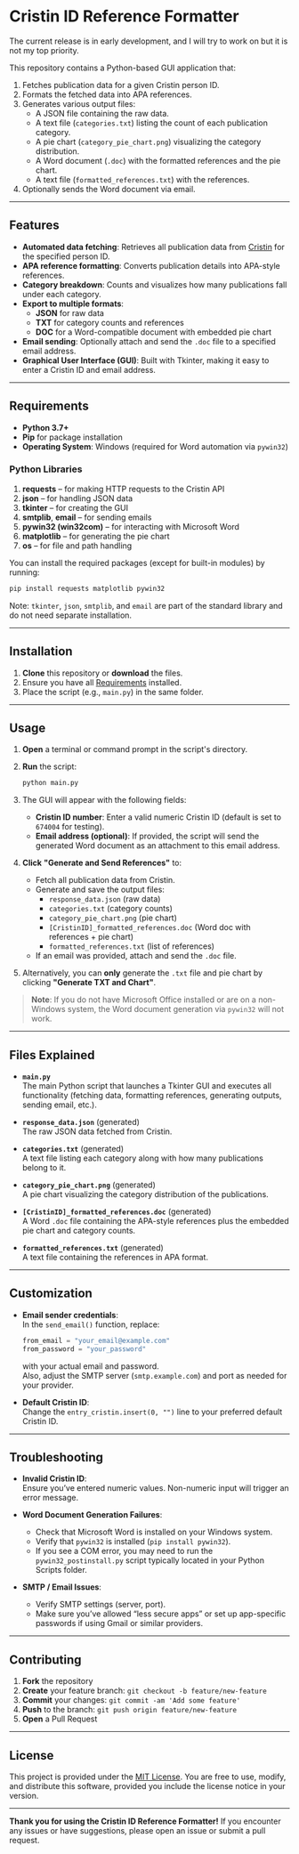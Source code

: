 # Cristin ID Reference Formatter
The current release is in early development, and I will try to work on but it is not my top priority.

This repository contains a Python-based GUI application that:

1. Fetches publication data for a given Cristin person ID.  
2. Formats the fetched data into APA references.  
3. Generates various output files:  
   - A JSON file containing the raw data.  
   - A text file (`categories.txt`) listing the count of each publication category.  
   - A pie chart (`category_pie_chart.png`) visualizing the category distribution.  
   - A Word document (`.doc`) with the formatted references and the pie chart.  
   - A text file (`formatted_references.txt`) with the references.  
4. Optionally sends the Word document via email.

---

## Features

- **Automated data fetching**: Retrieves all publication data from [Cristin](https://api.cristin.no) for the specified person ID.  
- **APA reference formatting**: Converts publication details into APA-style references.  
- **Category breakdown**: Counts and visualizes how many publications fall under each category.  
- **Export to multiple formats**:  
  - **JSON** for raw data  
  - **TXT** for category counts and references  
  - **DOC** for a Word-compatible document with embedded pie chart  
- **Email sending**: Optionally attach and send the `.doc` file to a specified email address.  
- **Graphical User Interface (GUI)**: Built with Tkinter, making it easy to enter a Cristin ID and email address.

---

## Requirements

- **Python 3.7+**  
- **Pip** for package installation  
- **Operating System**: Windows (required for Word automation via `pywin32`)  

### Python Libraries

1. **requests** – for making HTTP requests to the Cristin API  
2. **json** – for handling JSON data  
3. **tkinter** – for creating the GUI  
4. **smtplib**, **email** – for sending emails  
5. **pywin32 (win32com)** – for interacting with Microsoft Word  
6. **matplotlib** – for generating the pie chart  
7. **os** – for file and path handling  

You can install the required packages (except for built-in modules) by running:

```bash
pip install requests matplotlib pywin32
```

Note: `tkinter`, `json`, `smtplib`, and `email` are part of the standard library and do not need separate installation.

---

## Installation

1. **Clone** this repository or **download** the files.
2. Ensure you have all [Requirements](#requirements) installed.
3. Place the script (e.g., `main.py`) in the same folder.

---

## Usage

1. **Open** a terminal or command prompt in the script's directory.
2. **Run** the script:

   ```bash
   python main.py
   ```

3. The GUI will appear with the following fields:
   - **Cristin ID number**: Enter a valid numeric Cristin ID (default is set to `674004` for testing).  
   - **Email address (optional)**: If provided, the script will send the generated Word document as an attachment to this email address.

4. **Click** **"Generate and Send References"** to:  
   - Fetch all publication data from Cristin.  
   - Generate and save the output files:
     - `response_data.json` (raw data)  
     - `categories.txt` (category counts)  
     - `category_pie_chart.png` (pie chart)  
     - `[CristinID]_formatted_references.doc` (Word doc with references + pie chart)  
     - `formatted_references.txt` (list of references)  
   - If an email was provided, attach and send the `.doc` file.

5. Alternatively, you can **only** generate the `.txt` file and pie chart by clicking **"Generate TXT and Chart"**.

> **Note**: If you do not have Microsoft Office installed or are on a non-Windows system, the Word document generation via `pywin32` will not work.

---

## Files Explained

- **`main.py`**  
  The main Python script that launches a Tkinter GUI and executes all functionality (fetching data, formatting references, generating outputs, sending email, etc.).

- **`response_data.json`** (generated)  
  The raw JSON data fetched from Cristin.

- **`categories.txt`** (generated)  
  A text file listing each category along with how many publications belong to it.

- **`category_pie_chart.png`** (generated)  
  A pie chart visualizing the category distribution of the publications.

- **`[CristinID]_formatted_references.doc`** (generated)  
  A Word `.doc` file containing the APA-style references plus the embedded pie chart and category counts.

- **`formatted_references.txt`** (generated)  
  A text file containing the references in APA format.

---

## Customization

- **Email sender credentials**:  
  In the `send_email()` function, replace:
  ```python
  from_email = "your_email@example.com"
  from_password = "your_password"
  ```
  with your actual email and password.  
  Also, adjust the SMTP server (`smtp.example.com`) and port as needed for your provider.

- **Default Cristin ID**:  
  Change the `entry_cristin.insert(0, "")` line to your preferred default Cristin ID.

---

## Troubleshooting

- **Invalid Cristin ID**:  
  Ensure you’ve entered numeric values. Non-numeric input will trigger an error message.
  
- **Word Document Generation Failures**:  
  - Check that Microsoft Word is installed on your Windows system.  
  - Verify that `pywin32` is installed (`pip install pywin32`).  
  - If you see a COM error, you may need to run the `pywin32_postinstall.py` script typically located in your Python Scripts folder.

- **SMTP / Email Issues**:  
  - Verify SMTP settings (server, port).  
  - Make sure you’ve allowed “less secure apps” or set up app-specific passwords if using Gmail or similar providers.  

---

## Contributing

1. **Fork** the repository  
2. **Create** your feature branch: `git checkout -b feature/new-feature`  
3. **Commit** your changes: `git commit -am 'Add some feature'`  
4. **Push** to the branch: `git push origin feature/new-feature`  
5. **Open** a Pull Request

---

## License

This project is provided under the [MIT License](LICENSE). You are free to use, modify, and distribute this software, provided you include the license notice in your version. 

---

**Thank you for using the Cristin ID Reference Formatter!** If you encounter any issues or have suggestions, please open an issue or submit a pull request.
